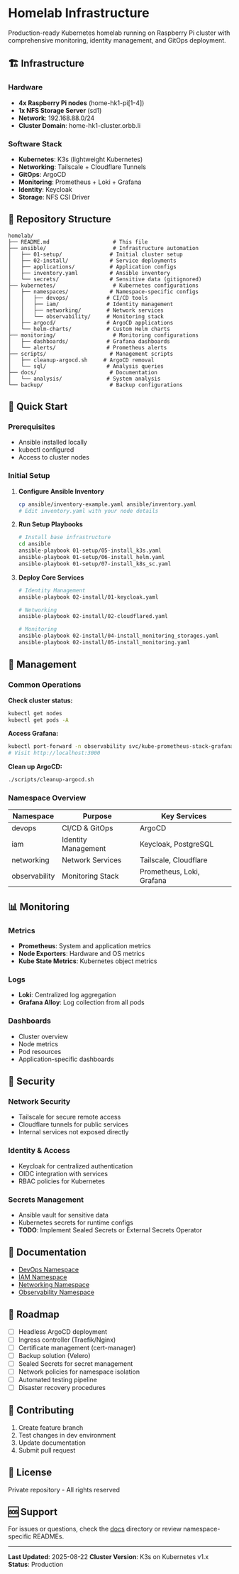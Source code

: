 # Homelab Infrastructure

Production-ready Kubernetes homelab running on Raspberry Pi cluster with comprehensive monitoring, identity management, and GitOps deployment.

## 🏗️ Infrastructure

### Hardware
- **4x Raspberry Pi nodes** (home-hk1-pi[1-4])
- **1x NFS Storage Server** (sd1)
- **Network**: 192.168.88.0/24
- **Cluster Domain**: home-hk1-cluster.orbb.li

### Software Stack
- **Kubernetes**: K3s (lightweight Kubernetes)
- **Networking**: Tailscale + Cloudflare Tunnels
- **GitOps**: ArgoCD
- **Monitoring**: Prometheus + Loki + Grafana
- **Identity**: Keycloak
- **Storage**: NFS CSI Driver

## 📁 Repository Structure

```
homelab/
├── README.md                    # This file
├── ansible/                     # Infrastructure automation
│   ├── 01-setup/               # Initial cluster setup
│   ├── 02-install/             # Service deployments
│   ├── applications/           # Application configs
│   ├── inventory.yaml          # Ansible inventory
│   └── secrets/                # Sensitive data (gitignored)
├── kubernetes/                  # Kubernetes configurations
│   ├── namespaces/             # Namespace-specific configs
│   │   ├── devops/            # CI/CD tools
│   │   ├── iam/               # Identity management
│   │   ├── networking/        # Network services
│   │   └── observability/     # Monitoring stack
│   ├── argocd/                # ArgoCD applications
│   └── helm-charts/           # Custom Helm charts
├── monitoring/                  # Monitoring configurations
│   ├── dashboards/            # Grafana dashboards
│   └── alerts/                # Prometheus alerts
├── scripts/                    # Management scripts
│   ├── cleanup-argocd.sh     # ArgoCD removal
│   └── sql/                   # Analysis queries
├── docs/                       # Documentation
│   └── analysis/              # System analysis
└── backup/                     # Backup configurations
```

## 🚀 Quick Start

### Prerequisites
- Ansible installed locally
- kubectl configured
- Access to cluster nodes

### Initial Setup

1. **Configure Ansible Inventory**
   ```bash
   cp ansible/inventory-example.yaml ansible/inventory.yaml
   # Edit inventory.yaml with your node details
   ```

2. **Run Setup Playbooks**
   ```bash
   # Install base infrastructure
   cd ansible
   ansible-playbook 01-setup/05-install_k3s.yaml
   ansible-playbook 01-setup/06-install_helm.yaml
   ansible-playbook 01-setup/07-install_k8s_sc.yaml
   ```

3. **Deploy Core Services**
   ```bash
   # Identity Management
   ansible-playbook 02-install/01-keycloak.yaml
   
   # Networking
   ansible-playbook 02-install/02-cloudflared.yaml
   
   # Monitoring
   ansible-playbook 02-install/04-install_monitoring_storages.yaml
   ansible-playbook 02-install/05-install_monitoring.yaml
   ```

## 🔧 Management

### Common Operations

**Check cluster status:**
```bash
kubectl get nodes
kubectl get pods -A
```

**Access Grafana:**
```bash
kubectl port-forward -n observability svc/kube-prometheus-stack-grafana 3000:80
# Visit http://localhost:3000
```

**Clean up ArgoCD:**
```bash
./scripts/cleanup-argocd.sh
```

### Namespace Overview

| Namespace | Purpose | Key Services |
|-----------|---------|--------------|
| devops | CI/CD & GitOps | ArgoCD |
| iam | Identity Management | Keycloak, PostgreSQL |
| networking | Network Services | Tailscale, Cloudflare |
| observability | Monitoring Stack | Prometheus, Loki, Grafana |

## 📊 Monitoring

### Metrics
- **Prometheus**: System and application metrics
- **Node Exporters**: Hardware and OS metrics
- **Kube State Metrics**: Kubernetes object metrics

### Logs
- **Loki**: Centralized log aggregation
- **Grafana Alloy**: Log collection from all pods

### Dashboards
- Cluster overview
- Node metrics
- Pod resources
- Application-specific dashboards

## 🔐 Security

### Network Security
- Tailscale for secure remote access
- Cloudflare tunnels for public services
- Internal services not exposed directly

### Identity & Access
- Keycloak for centralized authentication
- OIDC integration with services
- RBAC policies for Kubernetes

### Secrets Management
- Ansible vault for sensitive data
- Kubernetes secrets for runtime configs
- **TODO**: Implement Sealed Secrets or External Secrets Operator

## 📝 Documentation

- [DevOps Namespace](kubernetes/namespaces/devops/README.md)
- [IAM Namespace](kubernetes/namespaces/iam/README.md)
- [Networking Namespace](kubernetes/namespaces/networking/README.md)
- [Observability Namespace](kubernetes/namespaces/observability/README.md)

## 🚧 Roadmap

- [ ] Headless ArgoCD deployment
- [ ] Ingress controller (Traefik/Nginx)
- [ ] Certificate management (cert-manager)
- [ ] Backup solution (Velero)
- [ ] Sealed Secrets for secret management
- [ ] Network policies for namespace isolation
- [ ] Automated testing pipeline
- [ ] Disaster recovery procedures

## 🤝 Contributing

1. Create feature branch
2. Test changes in dev environment
3. Update documentation
4. Submit pull request

## 📄 License

Private repository - All rights reserved

## 🆘 Support

For issues or questions, check the [docs](docs/) directory or review namespace-specific READMEs.

---

**Last Updated**: 2025-08-22
**Cluster Version**: K3s on Kubernetes v1.x
**Status**: Production